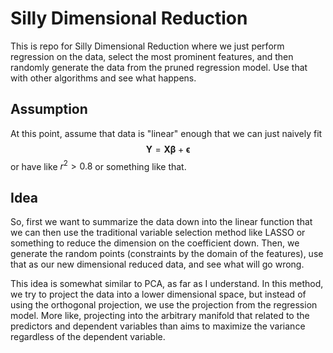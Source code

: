# Silly Dimensional Reduction
This is repo for Silly Dimensional Reduction where we just perform regression on the data, select the most prominent features, and then randomly generate the data from the pruned regression model. Use that with other algorithms and see what happens.

## Assumption

At this point, assume that data is "linear" enough that we can just naively fit $$\mathbf{Y} = \mathbf{X}\boldsymbol{\beta} + \boldsymbol{\epsilon}$$ or have like $r^2 > 0.8$ or something like that. 

## Idea

So, first we want to summarize the data down into the linear function that we can then use the traditional variable selection method like LASSO or something to reduce the dimension on the coefficient down. Then, we generate the random points (constraints by the domain of the features), use that as our new dimensional reduced data, and see what will go wrong.

This idea is somewhat similar to PCA, as far as I understand. In this method, we try to project the data into a lower dimensional space, but instead of using the orthogonal projection, we use the projection from the regression model. More like, projecting into the arbitrary manifold that related to the predictors and dependent variables than aims to maximize the variance regardless of the dependent variable.